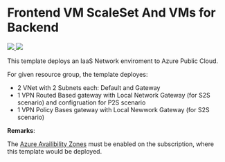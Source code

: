 # Frontend VM ScaleSet And VMs for Backend
<a href="https://portal.azure.com/#create/Microsoft.Template/uri/https%3A%2F%2Fraw.githubusercontent.com%2FSoruk%2FAzureRMTemplates%2Fmaster%2FNetworkVPNGateways%2Ftemplate.json" target="_blank">
    <img src="http://azuredeploy.net/deploybutton.png"/>
</a>
<a href="http://armviz.io/#/?load=https%3A%2F%2Fraw.githubusercontent.com%2FSoruk%2FAzureRMTemplates%2Fmaster%2FNetworkVPNGateways%2Ftemplate.json" target="_blank">
    <img src="http://armviz.io/visualizebutton.png"/>
</a>

This template deploys an IaaS Network enviroment to Azure Public Cloud.

For given resource group, the template deployes:
* 2 VNet with 2 Subnets each: Default and Gateway
* 1 VPN Routed Based gateway with Local Network Gateway (for S2S scenario) and configruation for P2S scenario
* 1 VPN Policy Bases gateway with Local Newwork Gateway (for S2S scenario)

**Remarks**:

The [Azure Availibility Zones](http://aka.ms/azenroll) must be enabled on the subscription, where this template would be deployed.
